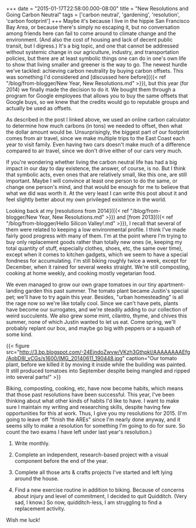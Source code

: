 +++
date = "2015-01-17T22:58:00.000-08:00"
title = "New Resolutions and Going Carbon Neutral"
tags = ['carbon neutral', 'gardening', 'resolution', 'carbon footprint']
+++
Maybe it's because I live in the hippie San Francisco Bay Area, or because there's simply no escaping it, but no conversation among friends here can fail to come around to climate change and the environment.  (And also the cost of housing and lack of decent public transit, but I digress.)  It's a big topic, and one that cannot be addressed without systemic change in our agriculture, industry, and transportation policies, but there are at least symbolic things one can do in one's own life to show that living smaller and greener is the way to go.  The newest hurdle we've tackled:  achieving carbon neutrality by buying carbon offsets.  This was something I'd considered and [discussed here before]({{< ref "/blog/from-blogger/New Year, New Resolutions.md" >}}), but this year (for 2014) we finally made the decision to do it.  We bought them through a program for Google employees that allows you to buy the same offsets that Google buys, so we knew that the credits would go to reputable groups and actually be used as offsets.

As described in the post I linked above, we used an online carbon calculator to determine how much carbons (in tons) we needed to offset, then what the dollar amount would be.  Unsurprisingly, the biggest part of our footprint comes from air travel, since we make multiple trips to the East Coast each year to visit family.  Even having two cars doesn't make much of a difference compared to air travel, since we don't drive either of our cars very much.

If you're wondering whether living the carbon neutral life has had a big impact in our day to day existence, the answer, of course, is no.  But I think that symbolic acts, even ones that are relatively small, like this one, are still important.  Maybe I will convince at least one person to do the same, or change one person's mind, and that would be enough for me to believe that what we did was worth it.  At the very least I can write this post about it and feel slightly better about my own privileged existence in the world.

Looking back at my [resolutions from 2014]({{< ref "/blog/from-blogger/New Year, New Resolutions.md" >}}) and [from 2013]({{< ref "/blog/from-blogger/Hello Silicon Valley!.md" >}}), I recall that several of them were related to keeping a low environmental profile.  I think I've made fairly good progress with many of them.  I'm at the point where I'm trying to buy only replacement goods rather than totally new ones (ie, keeping my total quantity of stuff, especially clothes, shoes, etc, the same over time), except when it comes to kitchen gadgets, which we seem to have a special fondness for accumulating.  I'm still biking roughly twice a week, except for December, when it rained for several weeks straight.  We're still composting, cooking at home weekly, and cooking mostly vegetarian food. 

We even managed to grow our own grape tomatoes in our tiny apartment-landing garden this past summer.  The tomato plant became Justin's special pet; we'll have to try again this year.  Besides, "urban homesteading" is all the rage now so we're like totally cool.  Since we can't have pets, plants have become our surrogates, and we're steadily adding to our collection of weird succulents.  We also grew some mint, cilantro, thyme, and chives this summer, none of which Justin wanted to let us eat.  Come spring, we'll probably replant our box, and maybe go big with peppers or a squash of some kind.

{{< figure src="http://3.bp.blogspot.com/-24EjndoZwvw/VKzh3GthpkI/AAAAAAAAEfg/AobD8l_vCGs/s1600/IMG_20140611_190448.jpg" caption="Our tomato plant, before we killed it by moving it inside while the building was painted.  It still produced tomatoes into September despite being mangled and ripped into several parts!" >}}

Biking, composting, cooking, etc, have now become habits, which means that those past resolutions have been successful.  This year, I've been thinking about what other kinds of habits I'd like to have.  I want to make sure I maintain my writing and researching skills, despite having few opportunities for this at work.  Thus, I give you my resolutions for 2015.  (I'm going to leave off "finish the AREs" since I'm nearly done anyway, and it seems silly to make a resolution for something I'm going to do for sure.  So count the two exams I have left under last year's resolution.)

1.  Write monthly.

2.  Complete an independent, research-based project with a visual component before the end of the year.

3.  Complete all those arts & crafts projects I've started and left lying around the house.

4.  Find a new exercise routine in addition to biking.  Because of concerns about injury and level of commitment, I decided to quit Quidditch.  (Very sad, I know.)  So now, quidditch-less, I am struggling to find a replacement activity.

Wish me luck!
